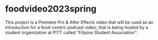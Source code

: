 # foodvideo2023spring
This project is a Premiere Pro &amp; After Effects video that will be used as an introduction for a food-centric podcast video, that is being hosted by a student organization at PITT called "Filipino Student Association".
